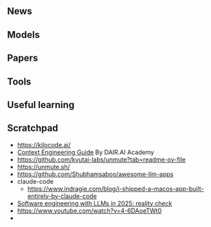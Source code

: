 ## News

## Models

## Papers

## Tools

## Useful learning

## Scratchpad
- https://kilocode.ai/
- [Context Engineering Guide](https://docs.google.com/document/d/1JU8w-E4LlseFZm-ag22GSBU5A2rp2nb7iFGBNAbFL7k/edit?tab=t.0) By DAIR.AI Academy
- https://github.com/kyutai-labs/unmute?tab=readme-ov-file
- https://unmute.sh/
- https://github.com/Shubhamsaboo/awesome-llm-apps
- claude-code
	- https://www.indragie.com/blog/i-shipped-a-macos-app-built-entirely-by-claude-code
- [Software engineering with LLMs in 2025: reality check](https://www.youtube.com/watch?v=EO3_qN_Ynsk)
- https://www.youtube.com/watch?v=4-6DAoeTWt0
- 
